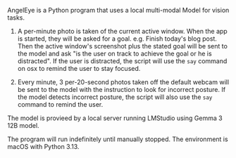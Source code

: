 AngelEye is a Python program that uses a local multi-modal
Model for vision tasks. 

1. A per-minute photo is taken of the current active window. 
   When the app is started, they will be asked for a goal.
   e.g. Finish today's blog post. Then the active window's 
   screenshot plus the stated goal will be sent to the model
   and ask "is the user on track to achieve the goal or 
   he is distracted". If the user is distracted, the script
   will use the `say` command on osx to remind the user to 
   stay focused.

2. Every minute, 3 per-20-second photos taken off the 
   default webcam will be sent to the model with the
   instruction to look for incorrect posture. If the
   model detects incorrect posture, the script will
   also use the `say` command to remind the user.

The model is provieed by a local server running LMStudio
using Gemma 3 12B model.

The program will run indefinitely until manually stopped.
The environment is macOS with Python 3.13.
